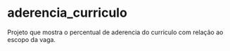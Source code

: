 # aderencia_curriculo
Projeto que mostra o percentual de aderencia do curriculo com relação ao escopo da vaga.
